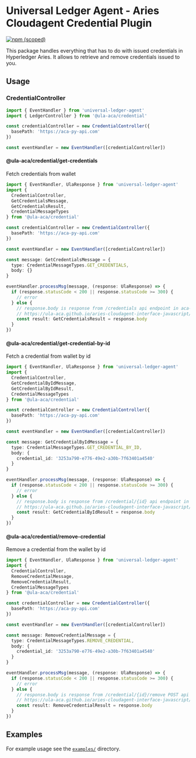 # Universal Ledger Agent - Aries Cloudagent Credential Plugin

[![npm (scoped)](https://img.shields.io/npm/v/@ula-aca/credential)](https://npmjs.com/package/@ula-aca/credential)

This package handles everything that has to do with issued credentials in Hyperledger Aries. It allows to retrieve and remove credentials issued to you.

## Usage

### CredentialController

```typescript
import { EventHandler } from 'universal-ledger-agent'
import { LedgerController } from '@ula-aca/credential'

const credentialController = new CredentialController({
  basePath: 'https://aca-py-api.com'
})

const eventHandler = new EventHandler([credentialController])
```

#### @ula-aca/credential/get-credentials

Fetch credentials from wallet

```typescript
import { EventHandler, UlaResponse } from 'universal-ledger-agent'
import {
  CredentialController,
  GetCredentialsMessage,
  GetCredentialsResult,
  CredentialMessageTypes
} from '@ula-aca/credential'

const credentialController = new CredentialController({
  basePath: 'https://aca-py-api.com'
})

const eventHandler = new EventHandler([credentialController])

const message: GetCredentialsMessage = {
  type: CredentialMessageTypes.GET_CREDENTIALS,
  body: {}
}

eventHandler.processMsg(message, (response: UlaResponse) => {
  if (response.statusCode < 200 || response.statusCode >= 300) {
    // error
  } else {
    // response.body is response from /credentials api endpoint in aca-py
    // https://ula-aca.github.io/aries-cloudagent-interface-javascript/#/credentials/get_credentials
    const result: GetCredentialsResult = response.body
  }
})
```

#### @ula-aca/credential/get-credential-by-id

Fetch a credential from wallet by id

```typescript
import { EventHandler, UlaResponse } from 'universal-ledger-agent'
import {
  CredentialController,
  GetCredentialByIdMessage,
  GetCredentialByIdResult,
  CredentialMessageTypes
} from '@ula-aca/credential'

const credentialController = new CredentialController({
  basePath: 'https://aca-py-api.com'
})

const eventHandler = new EventHandler([credentialController])

const message: GetCredentialByIdMessage = {
  type: CredentialMessageTypes.GET_CREDENTIAL_BY_ID,
  body: {
    credential_id: '3253a790-e776-49e2-a30b-7f63401a4540'
  }
}

eventHandler.processMsg(message, (response: UlaResponse) => {
  if (response.statusCode < 200 || response.statusCode >= 300) {
    // error
  } else {
    // response.body is response from /credential/{id} api endpoint in aca-py
    // https://ula-aca.github.io/aries-cloudagent-interface-javascript/#/credentials/get_credential__id_
    const result: GetCredentialByIdResult = response.body
  }
})
```

#### @ula-aca/credential/remove-credential

Remove a credential from the wallet by id

```typescript
import { EventHandler, UlaResponse } from 'universal-ledger-agent'
import {
  CredentialController,
  RemoveCredentialMessage,
  RemoveCredentialResult,
  CredentialMessageTypes
} from '@ula-aca/credential'

const credentialController = new CredentialController({
  basePath: 'https://aca-py-api.com'
})

const eventHandler = new EventHandler([credentialController])

const message: RemoveCredentialMessage = {
  type: CredentialMessageTypes.REMOVE_CREDENTIAL,
  body: {
    credential_id: '3253a790-e776-49e2-a30b-7f63401a4540'
  }
}

eventHandler.processMsg(message, (response: UlaResponse) => {
  if (response.statusCode < 200 || response.statusCode >= 300) {
    // error
  } else {
    // response.body is response from /credential/{id}/remove POST api endpoint in aca-py
    // https://ula-aca.github.io/aries-cloudagent-interface-javascript/#/credentials/post_credential__id__remove
    const result: RemoveCredentialResult = response.body
  }
})
```

## Examples

For example usage see the [`examples/`](./examples) directory.
